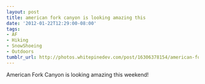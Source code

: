 ```yaml
---
layout: post
title: american fork canyon is looking amazing this
date: '2012-01-22T12:29:00-08:00'
tags:
- AF
- Hiking
- SnowShoeing
- Outdoors
tumblr_url: http://photos.whitepinedev.com/post/16306378154/american-fork-canyon-is-looking-amazing-this
---
```

American Fork Canyon is looking amazing this weekend!  
